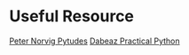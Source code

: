 # Useful Resource

[Peter Norvig Pytudes](https://github.com/norvig/pytudes)
[Dabeaz Practical Python](https://github.com/dabeaz-course/practical-python)
